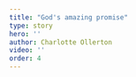 ```yaml
---
title: "God's amazing promise"
type: story
hero: ''
author: Charlotte Ollerton
video: ''
order: 4
---
```

